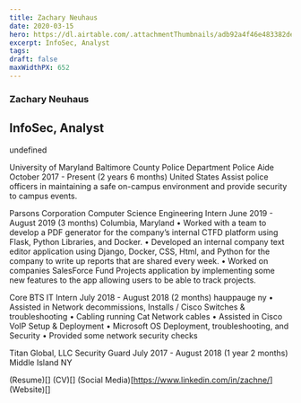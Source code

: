 ```yaml
---
title: Zachary Neuhaus
date: 2020-03-15
hero: https://dl.airtable.com/.attachmentThumbnails/adb92a4f46e483382dee1d5c0e3a9a3f/d06a57bd
excerpt: InfoSec, Analyst 
tags: 
draft: false
maxWidthPX: 652
---
```


### Zachary Neuhaus
## InfoSec, Analyst 

undefined

University of Maryland Baltimore County Police Department
Police Aide
October 2017 - Present (2 years 6 months)
United States
Assist police officers in maintaining a safe on-campus environment and
provide security to campus events.

Parsons Corporation
Computer Science Engineering Intern
June 2019 - August 2019 (3 months)
Columbia, Maryland
• Worked with a team to develop a PDF generator for the company’s internal
CTFD platform using Flask, Python Libraries, and Docker.
• Developed an internal company text editor application using Django, Docker,
CSS, Html, and Python for the company to write up reports that are shared
every week.
• Worked on companies SalesForce Fund Projects application by
implementing some new features to the app allowing users to be able to track
projects.

Core BTS
IT Intern
July 2018 - August 2018 (2 months)
hauppauge ny
• Assisted in Network decommissions, Installs / Cisco Switches &
troubleshooting
• Cabling running Cat Network cables
• Assisted in Cisco VoIP Setup & Deployment
• Microsoft OS Deployment, troubleshooting, and Security
• Provided some network security checks

Titan Global, LLC
Security Guard
July 2017 - August 2018 (1 year 2 months)
Middle Island NY


(Resume)[]
(CV)[]
(Social Media)[https://www.linkedin.com/in/zachne/]
(Website)[]

